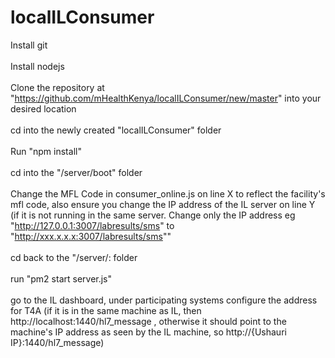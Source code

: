 # localILConsumer

Install git <br> </br>
Install nodejs <br> </br>
Clone the repository at "https://github.com/mHealthKenya/localILConsumer/new/master" into your desired location <br> </br>
cd into the newly created "localILConsumer" folder <br> </br>
Run "npm install" <br> </br>
cd into the "/server/boot" folder <br> </br>
Change the MFL Code in consumer_online.js on line X to reflect the facility's mfl code, also ensure you change the IP address of the IL server on line Y (if it is not running in the same server. Change only the IP address eg "http://127.0.0.1:3007/labresults/sms" to "http://xxx.x.x.x:3007/labresults/sms"" <br> </br>
cd back to the "/server/: folder <br> </br>
run "pm2 start server.js" <br> </br>
go to the IL dashboard, under participating systems
configure the address for T4A (if it is in the same machine as IL, then http://localhost:1440/hl7_message , otherwise it should point to the machine's IP address as seen by the IL machine, so http://{Ushauri IP}:1440/hl7_message)
